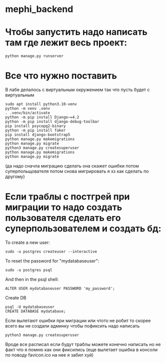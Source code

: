 # mephi_backend

# Чтобы запустить надо написать там где лежит весь проект:
```
python manage.py runserver
```

# Все что нужно поставить 

В лабе делалось с виртуальным окружением так что пусть будет с виртуальным

```
sudo apt install python3.10-venv
python -m venv .venv
. .venv/bin/activate
python -m pip install Django~=4.2
python -m pip install django-debug-toolbar
pip install psycopg2-binary
python -m pip install faker
pip install django-bootstrap5
python manage.py makemigrations
python manage.py migrate
python3 manage.py createsuperuser
python manage.py makemigrations
python manage.py migrate
```
(да надо сначла миграцию сделать она скажет ошибки потом суперпольщователя потом снова мигрировать я хз как сделать по другому)
# Если траблы с постгрей при миграции то надо создать пользователя сделать его суперпользователем и создать бд:

To create a new user:
```
sudo -u postgres createuser --interactive
```
To reset the password for "mydatabaseuser":
```
sudo -u postgres psql
```
And then in the psql shell:

```
ALTER USER mydatabaseuser PASSWORD 'my_password';
```
Create DB
```
psql -U mydatabaseuser
CREATE DATABASE mydatabase;
```

Если вылетают ошибки при миграции или чтото не робит то скорее всего вы не создали админку чтобы пофиксить надо написать 
```
python3 manage.py createsuperuser
```
Вроде все расписал если будут траблы можете конечно написать но не факт что я помню как они фиксились (еще вылетает ошибка в консоли по поводу favicon.ico на нее я забил хуй)

